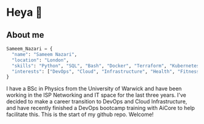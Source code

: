 # Heya 👋

## About me

```python
Sameem_Nazari = {
  "name": "Sameem Nazari",
  "location": "London",
  "skills": "Python", "SQL", "Bash", "Docker", "Terraform", "Kubernetes", "Azure DevOps"
  "interests": ["DevOps", "Cloud", "Infrastructure", "Health", "Fitness", "Travelling"]
}
```

I have a BSc in Physics from the University of Warwick and have been working in the ISP Networking and IT space for the last three years. I've decided to make a career transition to DevOps and Cloud Infrastructure, and have recently finished a DevOps bootcamp training with AiCore to help facilitate this. This is the start of my github repo. Welcome!

<!--
**sameem97/sameem97** is a ✨ _special_ ✨ repository because its `README.md` (this file) appears on your GitHub profile.

Here are some ideas to get you started:

- 🔭 I’m currently working on ...
- 🌱 I’m currently learning ...
- 👯 I’m looking to collaborate on ...
- 🤔 I’m looking for help with ...
- 💬 Ask me about ...
- 📫 How to reach me: ...
- 😄 Pronouns: ...
- ⚡ Fun fact: ...
-->

